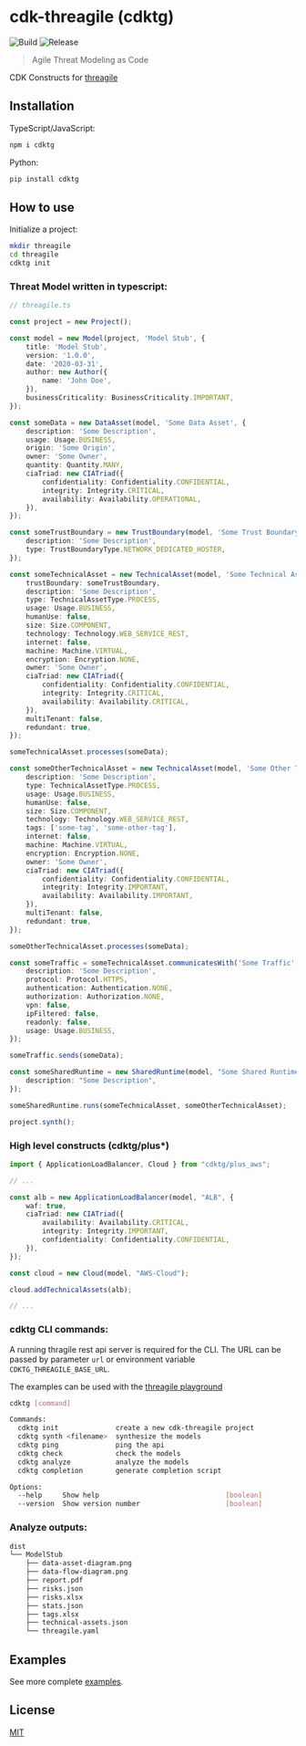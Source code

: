 # cdk-threagile (cdktg)
![Build](https://github.com/hupe1980/cdk-threagile/workflows/build/badge.svg)
![Release](https://github.com/hupe1980/cdk-threagile/workflows/release/badge.svg)
> Agile Threat Modeling as Code

CDK Constructs for [threagile](https://threagile.io/)
## Installation
TypeScript/JavaScript:

```bash
npm i cdktg
```

Python:

```bash
pip install cdktg
```

## How to use
Initialize a project:

```bash
mkdir threagile
cd threagile
cdktg init
```

### Threat Model written in typescript:
```typescript
// threagile.ts

const project = new Project();

const model = new Model(project, 'Model Stub', {
    title: 'Model Stub',
    version: '1.0.0',
    date: '2020-03-31',
    author: new Author({
        name: 'John Doe',
    }),
    businessCriticality: BusinessCriticality.IMPORTANT,
});

const someData = new DataAsset(model, 'Some Data Asset', {
    description: 'Some Description',
    usage: Usage.BUSINESS,
    origin: 'Some Origin',
    owner: 'Some Owner',
    quantity: Quantity.MANY,
    ciaTriad: new CIATriad({
        confidentiality: Confidentiality.CONFIDENTIAL,
        integrity: Integrity.CRITICAL,
        availability: Availability.OPERATIONAL,
    }),
});

const someTrustBoundary = new TrustBoundary(model, 'Some Trust Boundary', {
    description: 'Some Description',
    type: TrustBoundaryType.NETWORK_DEDICATED_HOSTER,
});

const someTechnicalAsset = new TechnicalAsset(model, 'Some Technical Asset', {
    trustBoundary: someTrustBoundary,
    description: 'Some Description',
    type: TechnicalAssetType.PROCESS,
    usage: Usage.BUSINESS,
    humanUse: false,
    size: Size.COMPONENT,
    technology: Technology.WEB_SERVICE_REST,
    internet: false,
    machine: Machine.VIRTUAL,
    encryption: Encryption.NONE,
    owner: 'Some Owner',
    ciaTriad: new CIATriad({
        confidentiality: Confidentiality.CONFIDENTIAL,
        integrity: Integrity.CRITICAL,
        availability: Availability.CRITICAL,
    }),
    multiTenant: false,
    redundant: true,
});

someTechnicalAsset.processes(someData);

const someOtherTechnicalAsset = new TechnicalAsset(model, 'Some Other Technical Asset', {
    description: 'Some Description',
    type: TechnicalAssetType.PROCESS,
    usage: Usage.BUSINESS,
    humanUse: false,
    size: Size.COMPONENT,
    technology: Technology.WEB_SERVICE_REST,
    tags: ['some-tag', 'some-other-tag'],
    internet: false,
    machine: Machine.VIRTUAL,
    encryption: Encryption.NONE,
    owner: 'Some Owner',
    ciaTriad: new CIATriad({
        confidentiality: Confidentiality.CONFIDENTIAL,
        integrity: Integrity.IMPORTANT,
        availability: Availability.IMPORTANT,
    }),
    multiTenant: false,
    redundant: true,
});

someOtherTechnicalAsset.processes(someData);

const someTraffic = someTechnicalAsset.communicatesWith('Some Traffic', someOtherTechnicalAsset, {
    description: 'Some Description',
    protocol: Protocol.HTTPS,
    authentication: Authentication.NONE,
    authorization: Authorization.NONE,
    vpn: false,
    ipFiltered: false,
    readonly: false,
    usage: Usage.BUSINESS,
});

someTraffic.sends(someData);

const someSharedRuntime = new SharedRuntime(model, "Some Shared Runtime", {
    description: "Some Description",
});

someSharedRuntime.runs(someTechnicalAsset, someOtherTechnicalAsset);

project.synth();
```

### High level constructs (cdktg/plus*)
```typescript
import { ApplicationLoadBalancer, Cloud } from "cdktg/plus_aws";

// ...

const alb = new ApplicationLoadBalancer(model, "ALB", {
    waf: true,
    ciaTriad: new CIATriad({
        availability: Availability.CRITICAL,
        integrity: Integrity.IMPORTANT,
        confidentiality: Confidentiality.CONFIDENTIAL,
    }),
});

const cloud = new Cloud(model, "AWS-Cloud");

cloud.addTechnicalAssets(alb);

// ...
```

### cdktg CLI commands:
A running thragile rest api server is required for the CLI. The URL can be passed by parameter `url` or environment variable `CDKTG_THREAGILE_BASE_URL`.

The examples can be used with the [threagile playground](https://run.threagile.io/)
```sh
cdktg [command]

Commands:
  cdktg init              create a new cdk-threagile project
  cdktg synth <filename>  synthesize the models
  cdktg ping              ping the api
  cdktg check             check the models
  cdktg analyze           analyze the models
  cdktg completion        generate completion script

Options:
  --help     Show help                               [boolean]
  --version  Show version number                     [boolean]
```
### Analyze outputs:
```sh
dist
└── ModelStub
    ├── data-asset-diagram.png
    ├── data-flow-diagram.png
    ├── report.pdf
    ├── risks.json
    ├── risks.xlsx
    ├── stats.json
    ├── tags.xlsx
    ├── technical-assets.json
    └── threagile.yaml
```

## Examples

See more complete [examples](https://github.com/hupe1980/cdk-threagile-examples).
## License

[MIT](LICENSE)